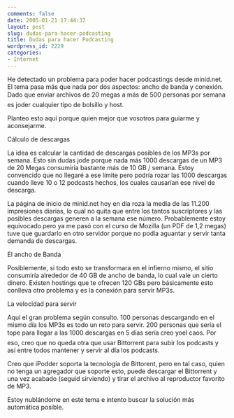 ```yaml
---
comments: false
date: 2005-01-21 17:44:37
layout: post
slug: dudas-para-hacer-podcasting
title: Dudas para hacer Podcasting
wordpress_id: 2229
categories:
- Internet
---
```


He detectado un problema para poder hacer podcastings desde minid.net. El tema pasa más que nada por dos aspectos: ancho de banda y conexión. Dado que enviar archivos de 20 megas a más de 500 personas por semana es joder cualquier tipo de bolsillo y host.





Planteo esto aquí porque quien mejor que vosotros para guiarme y aconsejarme.





Cálculo de descargas





La idea es calcular la cantidad de descargas posibles de los MP3s por semana. Esto sin dudas jode porque nada más 1000 descargas de un MP3 de 20 Megas consumiría bastante más de 10 GB / semana. Estoy convencido que no llegaré a ese límite pero podría rozar las 1000 descargas cuando lleve 10 o 12 podcasts hechos, los cuales causarían ese nivel de descarga.





La página de inicio de minid.net hoy en día roza la media de las 11.200 impresiones diarias, lo cual no quita que entre los tantos suscriptores y las posibles descargas generen a la semana ese número. Probablemente estoy equivocado pero ya me pasó con el curso de Mozilla (un PDF de 1,2 megas) tuve que guardarlo en otro servidor porque no podía aguantar y servir tanta demanda de descargas.





El ancho de Banda





Posiblemente, si todo esto se transformara en el infierno mismo, el sitio consumiría alrededor de 40 GB de ancho de banda, lo cual vale un cierto dinero. Existen hostings que te ofrecen 120 GBs pero básicamente esto conlleva otro problema y es la conexión para servir MP3s.





La velocidad para servir





Aquí el gran problema según consulto. 100 personas descargando en el mismo día los MP3s es todo un reto para servir. 200 personas que sería el tope para llegar a las 1000 descargas en 5 días sería creo yoel caos. Por eso, creo que no queda otra que usar Bittorrent para subir los podcasts y así entre todos mantener y servir al día los podcasts.





Creo que iPodder soporta la tecnología de Bittorent, pero en tal caso, quien no tenga un agregador que soporte esto, puede descargar el Bittorrent y una vez acabado (seguid sirviendo) y tirar el archivo al reproductor favorito de MP3.





Estoy nublándome en este tema e intento buscar la solución más automática posible.




 

